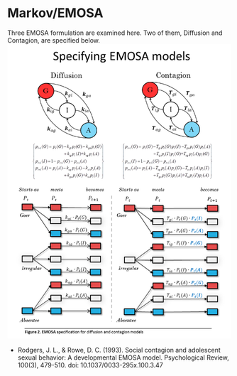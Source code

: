 
Markov/EMOSA
========================================================

Three EMOSA formulation are examined here. Two of them,  Diffusion and Contagion, are specified below. 
<img link src="./figure_rmd/Figure2.png" alt="Markov/EMOSA Model" style="width:700px;"/>  


* Rodgers, J. L., & Rowe, D. C. (1993). Social contagion and adolescent sexual behavior: A developmental EMOSA model. Psychological Review, 100(3), 479-510. doi: 10.1037/0033-295x.100.3.47